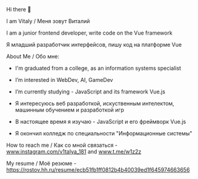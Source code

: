 Hi there 👋

I am Vitaly / Меня зовут Виталий

I am a junior frontend developer, write code on the Vue framework

Я младший разработчик интерфейсов, пишу код на платформе Vue

About Me / Обо мне:

- I'm graduated from a college, as an information systems specialist
- I’m interested in WebDev, AI, GameDev
- I’m currently studying - JavaScript and its framework Vue.js

- Я интересуюсь веб разработкой, искуственным интелектом, машинным обучением и разработкой игр
- В настоящее время я изучаю - JavaScript и его фреймворк  Vue.js
- Я окончил колледж по специальности "Информационные системы"
 
How to reach me / Как со мной связаться - www.instagram.com/v1talya_181 and www.t.me/w1z2z

My resume / Моё резюме - https://rostov.hh.ru/resume/ecb51fb1ff0812b4b40039ed1f645974663656
<!---
w1z2z/w1z2z is a ✨ special ✨ repository because its `README.md` (this file) appears on your GitHub profile.
You can click the Preview link to take a look at your changes.
--->
